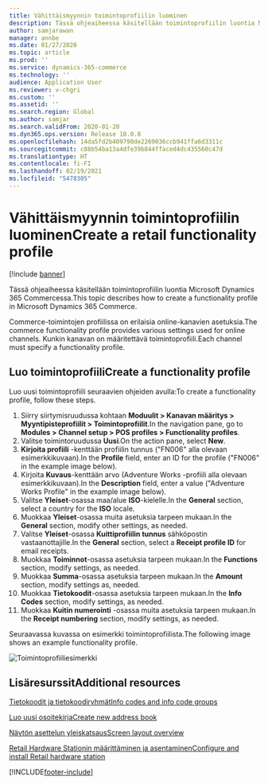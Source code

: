 ```yaml
---
title: Vähittäismyynnin toimintoprofiilin luominen
description: Tässä ohjeaiheessa käsitellään toimintoprofiilin luontia Microsoft Dynamics 365 Commercessa.
author: samjarawan
manager: annbe
ms.date: 01/27/2020
ms.topic: article
ms.prod: ''
ms.service: dynamics-365-commerce
ms.technology: ''
audience: Application User
ms.reviewer: v-chgri
ms.custom: ''
ms.assetid: ''
ms.search.region: Global
ms.author: samjar
ms.search.validFrom: 2020-01-20
ms.dyn365.ops.version: Release 10.0.8
ms.openlocfilehash: 14da5fd2b409790de2269036ccb941ffa6d3311c
ms.sourcegitcommit: c88b54ba13a4dfe39b844ffaced4dc435560c47d
ms.translationtype: HT
ms.contentlocale: fi-FI
ms.lasthandoff: 02/19/2021
ms.locfileid: "5478305"
---
```

# <a name="create-a-retail-functionality-profile"></a><span data-ttu-id="d2f41-103">Vähittäismyynnin toimintoprofiilin luominen</span><span class="sxs-lookup"><span data-stu-id="d2f41-103">Create a retail functionality profile</span></span>

[!include [banner](includes/banner.md)]

<span data-ttu-id="d2f41-104">Tässä ohjeaiheessa käsitellään toimintoprofiilin luontia Microsoft Dynamics 365 Commercessa.</span><span class="sxs-lookup"><span data-stu-id="d2f41-104">This topic describes how to create a functionality profile in Microsoft Dynamics 365 Commerce.</span></span>

<span data-ttu-id="d2f41-105">Commerce-toimintojen profiilissa on erilaisia online-kanavien asetuksia.</span><span class="sxs-lookup"><span data-stu-id="d2f41-105">The commerce functionality profile provides various settings used for online channels.</span></span> <span data-ttu-id="d2f41-106">Kunkin kanavan on määritettävä toimintoprofiili.</span><span class="sxs-lookup"><span data-stu-id="d2f41-106">Each channel must specify a functionality profile.</span></span>

## <a name="create-a-functionality-profile"></a><span data-ttu-id="d2f41-107">Luo toimintoprofiili</span><span class="sxs-lookup"><span data-stu-id="d2f41-107">Create a functionality profile</span></span>

<span data-ttu-id="d2f41-108">Luo uusi toimintoprofiili seuraavien ohjeiden avulla:</span><span class="sxs-lookup"><span data-stu-id="d2f41-108">To create a functionality profile, follow these steps.</span></span>

1. <span data-ttu-id="d2f41-109">Siirry siirtymisruudussa kohtaan **Moduulit \> Kanavan määritys \> Myyntipisteprofiilit \> Toimintoprofiilit**.</span><span class="sxs-lookup"><span data-stu-id="d2f41-109">In the navigation pane, go to **Modules \> Channel setup \> POS profiles \> Functionality profiles**.</span></span>
1. <span data-ttu-id="d2f41-110">Valitse toimintoruudussa **Uusi**.</span><span class="sxs-lookup"><span data-stu-id="d2f41-110">On the action pane, select **New**.</span></span>
1. <span data-ttu-id="d2f41-111">**Kirjoita profiili** -kenttään profiilin tunnus ("FN006" alla olevaan esimerkkikuvaan).</span><span class="sxs-lookup"><span data-stu-id="d2f41-111">In the **Profile** field, enter an ID for the profile ("FN006" in the example image below).</span></span>
1. <span data-ttu-id="d2f41-112">Kirjoita **Kuvaus**-kenttään arvo (Adventure Works -profiili alla olevaan esimerkkikuvaan).</span><span class="sxs-lookup"><span data-stu-id="d2f41-112">In the **Description** field, enter a value ("Adventure Works Profile" in the example image below).</span></span>
1. <span data-ttu-id="d2f41-113">Valitse **Yleiset**-osassa maa/alue **ISO**-kielelle.</span><span class="sxs-lookup"><span data-stu-id="d2f41-113">In the **General** section, select a country for the **ISO** locale.</span></span>
1. <span data-ttu-id="d2f41-114">Muokkaa **Yleiset**-osassa muita asetuksia tarpeen mukaan.</span><span class="sxs-lookup"><span data-stu-id="d2f41-114">In the **General** section, modify other settings, as needed.</span></span>
1. <span data-ttu-id="d2f41-115">Valitse **Yleiset**-osassa **Kuittiprofiilin tunnus** sähköpostin vastaanottajille.</span><span class="sxs-lookup"><span data-stu-id="d2f41-115">In the **General** section, select a **Receipt profile ID** for email receipts.</span></span>
1. <span data-ttu-id="d2f41-116">Muokkaa **Toiminnot**-osassa asetuksia tarpeen mukaan.</span><span class="sxs-lookup"><span data-stu-id="d2f41-116">In the **Functions** section, modify settings, as needed.</span></span>
1. <span data-ttu-id="d2f41-117">Muokkaa **Summa**-osassa asetuksia tarpeen mukaan.</span><span class="sxs-lookup"><span data-stu-id="d2f41-117">In the **Amount** section, modify settings as, needed.</span></span>
1. <span data-ttu-id="d2f41-118">Muokkaa **Tietokoodit**-osassa asetuksia tarpeen mukaan.</span><span class="sxs-lookup"><span data-stu-id="d2f41-118">In the **Info Codes** section, modify settings, as needed.</span></span>
1. <span data-ttu-id="d2f41-119">Muokkaa **Kuitin numerointi** -osassa muita asetuksia tarpeen mukaan.</span><span class="sxs-lookup"><span data-stu-id="d2f41-119">In the **Receipt numbering** section, modify settings, as needed.</span></span> 
  
<span data-ttu-id="d2f41-120">Seuraavassa kuvassa on esimerkki toimintoprofiilista.</span><span class="sxs-lookup"><span data-stu-id="d2f41-120">The following image shows an example functionality profile.</span></span>
  
![Toimintoprofiiliesimerkki](media/retail-functionality-profile.png)

## <a name="additional-resources"></a><span data-ttu-id="d2f41-122">Lisäresurssit</span><span class="sxs-lookup"><span data-stu-id="d2f41-122">Additional resources</span></span>

[<span data-ttu-id="d2f41-123">Tietokoodit ja tietokoodiryhmät</span><span class="sxs-lookup"><span data-stu-id="d2f41-123">Info codes and info code groups</span></span>](info-codes-retail.md)           

[<span data-ttu-id="d2f41-124">Luo uusi osoitekirja</span><span class="sxs-lookup"><span data-stu-id="d2f41-124">Create new address book</span></span>](new-address-book.md) 

[<span data-ttu-id="d2f41-125">Näytön asettelun yleiskatsaus</span><span class="sxs-lookup"><span data-stu-id="d2f41-125">Screen layout overview</span></span>](pos-screen-layouts.md)       

[<span data-ttu-id="d2f41-126">Retail Hardware Stationin määrittäminen ja asentaminen</span><span class="sxs-lookup"><span data-stu-id="d2f41-126">Configure and install Retail hardware station</span></span>](retail-hardware-station-configuration-installation.md) 


[!INCLUDE[footer-include](../includes/footer-banner.md)]

